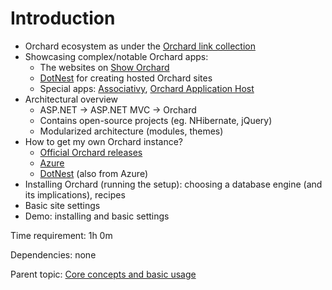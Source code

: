 # Introduction



- Orchard ecosystem as under the [Orchard link collection](../../../LinkCollection)
- Showcasing complex/notable Orchard apps:
	- The websites on [Show Orchard](http://showorchard.com)
	- [DotNest](https://dotnest.com/) for creating hosted Orchard sites
	- Special apps: [Associativy](http://associativy.com/), [Orchard Application Host](https://github.com/Lombiq/Orchard-Application-Host)
- Architectural overview
	- ASP.NET -> ASP.NET MVC -> Orchard
	- Contains open-source projects (eg. NHibernate, jQuery)
	- Modularized architecture (modules, themes)
- How to get my own Orchard instance?
	- [Official Orchard releases](https://github.com/OrchardCMS/Orchard/releases)
	- [Azure](http://azure.microsoft.com)
	- [DotNest](http://dotnest.com) (also from Azure)
- Installing Orchard (running the setup): choosing a database engine (and its implications), recipes
- Basic site settings
- Demo: installing and basic settings

Time requirement: 1h 0m

Dependencies: none

Parent topic: [Core concepts and basic usage](./)